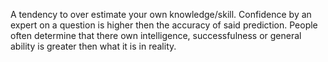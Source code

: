 A tendency to over estimate your own knowledge/skill. Confidence by an expert on a question is higher then the accuracy of said prediction. People often determine that there own intelligence, successfulness or general ability is greater then what it is in reality. 